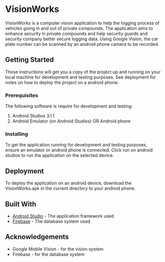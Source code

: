 # VisionWorks
VisionWorks is a computer vision application to help the logging process of vehicles going in and out of private compounds. The application aims to enhance security in private compounds and help security guards and security company better secure logging data. Using Google Vision, the car plate number can be scanned by an android phone camera to be recorded.

## Getting Started
These instructions will get you a copy of the project up and running on your local machine for development and testing purposes. See deployment for notes on how to deploy the project on a android phone.

### Prerequisites
The following software is require for development and testing:
1. Android Studios 3.1.1
2. Android Emulator (on Android Studios) OR Android phone

### Installing
To get the application running for development and testing purposes, ensure an emulator or android phone is connected. Click run on android studios to run the application on the selected device.

## Deployment
To deploy the application on an android device, download the VisionWorks.apk in the current directory to your android phone.

## Built With
* [Android Studio](https://developer.android.com/studio) - The application framework used
* [Firebase](https://firebase.google.com/) - The database system used

## Acknowledgements
* Google Mobile Vision - for the vision system
* Firebase - for the database system